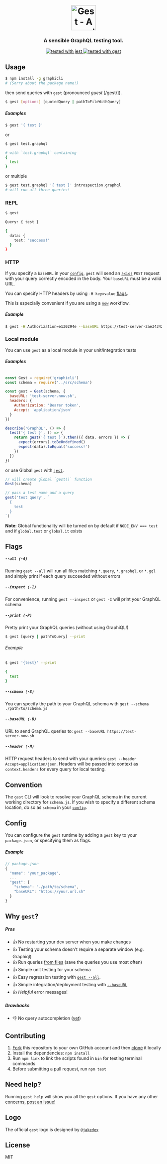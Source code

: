 <h1 align="center">
  <img src='https://raw.githubusercontent.com/mfix22/gest/master/media/logo.png' height='80px' alt='Gest - A sensible GraphQL testing CLI and tool.'>
</h1>
<h3 align="center">A sensible GraphQL testing tool.</h3>
<p  align="center">
  <a href="https://github.com/facebook/jest">
    <img src="https://img.shields.io/badge/tested_with-jest-99424f.svg" alt="tested with jest" />
  </a>
  <a href="https://github.com/mfix22/gest">
    <img src="https://img.shields.io/badge/tested_with-gest-e00098.svg" alt="tested with gest" />
  </a>
</p>

## Usage
```bash
$ npm install -g graphicli
# (Sorry about the package name!)
```

then send queries with `gest` (pronounced _guest_ [/ɡest/]).
```bash
$ gest [options] [quotedQuery | pathToFileWithQuery]
```

##### Examples
```bash
$ gest '{ test }'
```
or
```bash
$ gest test.graphql

# with `test.graphql` containing
{
  test
}
```

or multiple
```bash
$ gest test.graphql '{ test }' introspection.graphql
# will run all three queries!
```

### REPL
```bash
$ gest

Query: { test }

{
  data: {
    test: "success!"
  }
}
```

### HTTP
If you specify a `baseURL` in your [`config`](#config), `gest` will send an [`axios`](https://github.com/mzabriskie/axios) `POST` request with your query correctly encoded in the body. Your `baseURL` must be a valid URL.

You can specify HTTP headers by using `-H key=value` [flags](#flags).

This is especially convenient if you are using a [`now`](https://zeit.co/now) workflow.

##### Example
```bash
$ gest -H Authorization=e130294e --baseURL https://test-server-2ae34342.now.sh '{ test }'
```

### Local module
You can use `gest` as a local module in your unit/integration tests

##### Examples
```javascript

const Gest = require('graphicli')
const schema = require('../src/schema')

const gest = Gest(schema, {
  baseURL: 'test-server.now.sh',
  headers: {
    Authorization: 'Bearer token',
    Accept: 'application/json'
  }
})

describe('GraphQL', () => {
  test('{ test }', () => {
    return gest('{ test }').then(({ data, errors }) => {
      expect(errors).toBeUndefined()
      expect(data).toEqual('success!')
    })
  })
})
```

or use Global `gest` with [`jest`](https://facebook.github.io/jest/).
```javascript
// will create global `gest()` function
Gest(schema)

// pass a test name and a query
gest('test query', `
  {
    test
  }
`)
```

**Note**: Global functionality will be turned on by default if `NODE_ENV === test` and if `global.test` or `global.it` exists

## Flags
##### `--all (-A)`
Running `gest --all` will run all files matching `*.query`, `*.graphql`, or `*.gql` and
simply print if each query succeeded without errors

##### `--inspect (-I)`
For convenience, running `gest --inspect` or `gest -I` will print your GraphQL schema

##### `--print (-P)`
Pretty print your GraphQL queries (without using GraphiQL!)
```bash
$ gest [query | pathToQuery] --print
```
###### Example
```bash
$ gest '{test}' --print

{
  test
}
```

##### `--schema (-S)`
You can specify the path to your GraphQL schema with `gest --schema ./path/to/schema.js`

##### `--baseURL (-B)`
URL to send GraphQL queries to: `gest --baseURL https://test-server.now.sh`

##### `--header (-H)`
HTTP request headers to send with your queries: `gest --header Accept=application/json`.
Headers will be passed into context as `context.headers` for every query for local testing.

## Convention
The `gest` CLI will look to resolve your GraphQL schema in the current working directory for `schema.js`. If you wish to specify a different schema location, do so as `schema` in your [`config`](#config).

## Config
You can configure the `gest` runtime by adding a `gest` key to your `package.json`, or specifying them as flags.

##### Example
```javascript
// package.json
{
  "name": "your_package",
  ...
  "gest": {
    "schema": "./path/to/schema",
    "baseURL": "https://your.url.sh"
  }
}
```

## Why `gest`?
##### Pros
- :+1:  No restarting your dev server when you make changes
- :+1:  Testing your schema doesn't require a separate window (e.g. Graphiql)
- :+1:  Run queries [from files](#usage) (save the queries you use most often)
- :+1:  Simple unit testing for your schema
- :+1:  Easy regression testing with [`gest --all`](#flags).
- :+1:  Simple integration/deployment testing with [`--baseURL`](#http)
- :+1:  _Helpful_ error messages!

##### Drawbacks
- :-1:  No query autocompletion ([yet](https://github.com/mfix22/gest/issues/1))

## Contributing
1. [Fork](https://help.github.com/articles/fork-a-repo/) this repository to your own GitHub account and then [clone](https://help.github.com/articles/cloning-a-repository/) it locally
2. Install the dependencies: `npm install`
3. Run `npm link` to link the scripts found in `bin` for testing terminal commands
4. Before submitting a pull request, run `npm test`

## Need help?
Running `gest help` will show you all the `gest` options. If you have any other concerns, [post an issue!](https://github.com/mfix22/gest/issues)

## Logo
The official `gest` logo is designed by [`@jakedex`](https://github.com/jakedex)

## License
MIT
